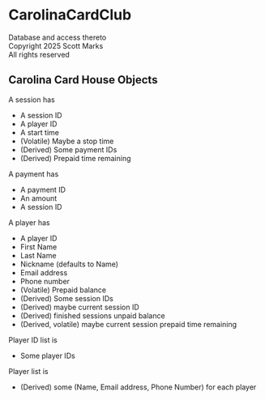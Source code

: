 # CarolinaCardClub
Database and access thereto  
Copyright 2025 Scott Marks  
All rights reserved

## Carolina Card House Objects

A session has
- A session ID
- A player ID
- A start time
- (Volatile) Maybe a stop time
- (Derived) Some payment IDs
- (Derived) Prepaid time remaining

A payment has
- A payment ID
- An amount
- A session ID

A player has
- A player ID
- First Name
- Last Name
- Nickname (defaults to Name)
- Email address
- Phone number
- (Volatile) Prepaid balance
- (Derived) Some session IDs
- (Derived) maybe current session ID
- (Derived) finished sessions unpaid balance
- (Derived, volatile) maybe current session prepaid time remaining

Player ID list is
- Some player IDs

Player list is
- (Derived) some (Name, Email address, Phone Number) for each player
